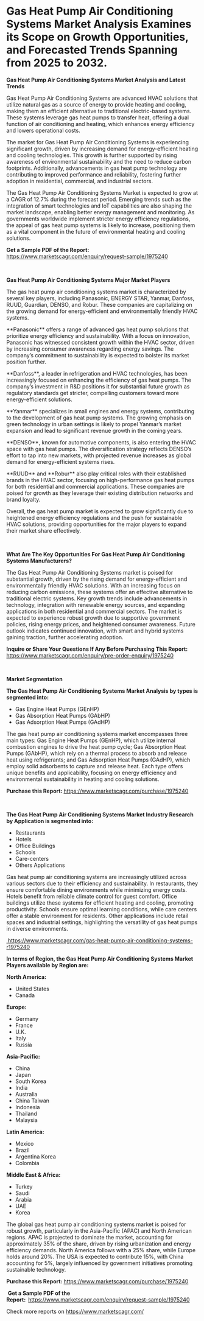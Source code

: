<p><h1>Gas Heat Pump Air Conditioning Systems Market Analysis Examines its Scope on Growth Opportunities, and Forecasted Trends Spanning from 2025 to 2032.</h1></p><p><strong>Gas Heat Pump Air Conditioning Systems Market Analysis and Latest Trends</strong></p>
<p><p>Gas Heat Pump Air Conditioning Systems are advanced HVAC solutions that utilize natural gas as a source of energy to provide heating and cooling, making them an efficient alternative to traditional electric-based systems. These systems leverage gas heat pumps to transfer heat, offering a dual function of air conditioning and heating, which enhances energy efficiency and lowers operational costs.</p><p>The market for Gas Heat Pump Air Conditioning Systems is experiencing significant growth, driven by increasing demand for energy-efficient heating and cooling technologies. This growth is further supported by rising awareness of environmental sustainability and the need to reduce carbon footprints. Additionally, advancements in gas heat pump technology are contributing to improved performance and reliability, fostering further adoption in residential, commercial, and industrial sectors.</p><p>The Gas Heat Pump Air Conditioning Systems Market is expected to grow at a CAGR of 12.7% during the forecast period. Emerging trends such as the integration of smart technologies and IoT capabilities are also shaping the market landscape, enabling better energy management and monitoring. As governments worldwide implement stricter energy efficiency regulations, the appeal of gas heat pump systems is likely to increase, positioning them as a vital component in the future of environmental heating and cooling solutions.</p></p>
<p><strong>Get a Sample PDF of the Report:&nbsp;</strong> <a href="https://www.marketscagr.com/enquiry/request-sample/1975240?utm_campaign=1848&utm_medium=2&utm_source=Github&utm_content=ia&utm_term=01032025&utm_id=gas-heat-pump-air-conditioning-systems">https://www.marketscagr.com/enquiry/request-sample/1975240</a></p>
<p>&nbsp;</p>
<p><strong>Gas Heat Pump Air Conditioning Systems Major Market Players</strong></p>
<p><p>The gas heat pump air conditioning systems market is characterized by several key players, including Panasonic, ENERGY STAR, Yanmar, Danfoss, RUUD, Guardian, DENSO, and Robur. These companies are capitalizing on the growing demand for energy-efficient and environmentally friendly HVAC systems.</p><p>**Panasonic** offers a range of advanced gas heat pump solutions that prioritize energy efficiency and sustainability. With a focus on innovation, Panasonic has witnessed consistent growth within the HVAC sector, driven by increasing consumer awareness regarding energy savings. The company’s commitment to sustainability is expected to bolster its market position further.</p><p>**Danfoss**, a leader in refrigeration and HVAC technologies, has been increasingly focused on enhancing the efficiency of gas heat pumps. The company’s investment in R&D positions it for substantial future growth as regulatory standards get stricter, compelling customers toward more energy-efficient solutions.</p><p>**Yanmar** specializes in small engines and energy systems, contributing to the development of gas heat pump systems. The growing emphasis on green technology in urban settings is likely to propel Yanmar’s market expansion and lead to significant revenue growth in the coming years.</p><p>**DENSO**, known for automotive components, is also entering the HVAC space with gas heat pumps. The diversification strategy reflects DENSO’s effort to tap into new markets, with projected revenue increases as global demand for energy-efficient systems rises.</p><p>**RUUD** and **Robur** also play critical roles with their established brands in the HVAC sector, focusing on high-performance gas heat pumps for both residential and commercial applications. These companies are poised for growth as they leverage their existing distribution networks and brand loyalty.</p><p>Overall, the gas heat pump market is expected to grow significantly due to heightened energy efficiency regulations and the push for sustainable HVAC solutions, providing opportunities for the major players to expand their market share effectively.</p></p>
<p>&nbsp;</p>
<p><strong>What Are The Key Opportunities For Gas Heat Pump Air Conditioning Systems Manufacturers?</strong></p>
<p><p>The Gas Heat Pump Air Conditioning Systems market is poised for substantial growth, driven by the rising demand for energy-efficient and environmentally friendly HVAC solutions. With an increasing focus on reducing carbon emissions, these systems offer an effective alternative to traditional electric systems. Key growth trends include advancements in technology, integration with renewable energy sources, and expanding applications in both residential and commercial sectors. The market is expected to experience robust growth due to supportive government policies, rising energy prices, and heightened consumer awareness. Future outlook indicates continued innovation, with smart and hybrid systems gaining traction, further accelerating adoption.</p></p>
<p><strong>Inquire or Share Your Questions If Any Before Purchasing This Report:</strong> <a href="https://www.marketscagr.com/enquiry/pre-order-enquiry/1975240?utm_campaign=1848&utm_medium=2&utm_source=Github&utm_content=ia&utm_term=01032025&utm_id=gas-heat-pump-air-conditioning-systems">https://www.marketscagr.com/enquiry/pre-order-enquiry/1975240</a></p>
<p>&nbsp;</p>
<p><strong>Market Segmentation</strong></p>
<p><strong>The Gas Heat Pump Air Conditioning Systems Market Analysis by types is segmented into:</strong></p>
<p><ul><li>Gas Engine Heat Pumps (GEnHP)</li><li>Gas Absorption Heat Pumps (GAbHP)</li><li>Gas Adsorption Heat Pumps (GAdHP)</li></ul></p>
<p><p>The gas heat pump air conditioning systems market encompasses three main types: Gas Engine Heat Pumps (GEnHP), which utilize internal combustion engines to drive the heat pump cycle; Gas Absorption Heat Pumps (GAbHP), which rely on a thermal process to absorb and release heat using refrigerants; and Gas Adsorption Heat Pumps (GAdHP), which employ solid adsorbents to capture and release heat. Each type offers unique benefits and applicability, focusing on energy efficiency and environmental sustainability in heating and cooling solutions.</p></p>
<p><strong>Purchase this Report:&nbsp;</strong><a href="https://www.marketscagr.com/purchase/1975240?utm_campaign=1848&utm_medium=2&utm_source=Github&utm_content=ia&utm_term=01032025&utm_id=gas-heat-pump-air-conditioning-systems">https://www.marketscagr.com/purchase/1975240</a></p>
<p>&nbsp;</p>
<p><strong>The Gas Heat Pump Air Conditioning Systems Market Industry Research by Application is segmented into:</strong></p>
<p><ul><li>Restaurants</li><li>Hotels</li><li>Office Buildings</li><li>Schools</li><li>Care-centers</li><li>Others Applications</li></ul></p>
<p><p>Gas heat pump air conditioning systems are increasingly utilized across various sectors due to their efficiency and sustainability. In restaurants, they ensure comfortable dining environments while minimizing energy costs. Hotels benefit from reliable climate control for guest comfort. Office buildings utilize these systems for efficient heating and cooling, promoting productivity. Schools ensure optimal learning conditions, while care centers offer a stable environment for residents. Other applications include retail spaces and industrial settings, highlighting the versatility of gas heat pumps in diverse environments.</p></p>
<p><a href="https://www.marketscagr.com/gas-heat-pump-air-conditioning-systems-r1975240?utm_campaign=1848&utm_medium=2&utm_source=Github&utm_content=ia&utm_term=01032025&utm_id=gas-heat-pump-air-conditioning-systems">&nbsp;https://www.marketscagr.com/gas-heat-pump-air-conditioning-systems-r1975240</a></p>
<p><strong>In terms of Region, the Gas Heat Pump Air Conditioning Systems Market Players available by Region are:</strong></p>
<p>
    <p> <strong> North America: </strong>
        <ul>
            <li>United States</li>
            <li>Canada</li>
        </ul>
        </p> 
    <p> <strong> Europe: </strong>
        <ul>
            <li>Germany</li>
            <li>France</li>
            <li>U.K.</li>
            <li>Italy</li>
            <li>Russia</li>
        </ul>
        </p> 
    <p> <strong> Asia-Pacific: </strong>
        <ul>
            <li>China</li>
            <li>Japan</li>
            <li>South Korea</li>
            <li>India</li>
            <li>Australia</li>
            <li>China Taiwan</li>
            <li>Indonesia</li>
            <li>Thailand</li>
            <li>Malaysia</li>
        </ul>
        </p> 
    <p> <strong> Latin America: </strong>
        <ul>
            <li>Mexico</li>
            <li>Brazil</li>
            <li>Argentina Korea</li>
            <li>Colombia</li>
        </ul>
        </p> 
    <p> <strong> Middle East & Africa: </strong>
        <ul>
            <li>Turkey</li>
            <li>Saudi</li>
            <li>Arabia</li>
            <li>UAE</li>
            <li>Korea</li>
        </ul>
    </p>
    </p>
<p><p>The global gas heat pump air conditioning systems market is poised for robust growth, particularly in the Asia-Pacific (APAC) and North American regions. APAC is projected to dominate the market, accounting for approximately 35% of the share, driven by rising urbanization and energy efficiency demands. North America follows with a 25% share, while Europe holds around 20%. The USA is expected to contribute 15%, with China accounting for 5%, largely influenced by government initiatives promoting sustainable technology.</p></p>
<p><strong>Purchase this Report: </strong><a href="https://www.marketscagr.com/purchase/1975240?utm_campaign=1848&utm_medium=2&utm_source=Github&utm_content=ia&utm_term=01032025&utm_id=gas-heat-pump-air-conditioning-systems">https://www.marketscagr.com/purchase/1975240</a></p>
<p>&nbsp;<strong>Get a Sample PDF of the Report:&nbsp;&nbsp;</strong><a href="https://www.marketscagr.com/enquiry/request-sample/1975240?utm_campaign=1848&utm_medium=2&utm_source=Github&utm_content=ia&utm_term=01032025&utm_id=gas-heat-pump-air-conditioning-systems">https://www.marketscagr.com/enquiry/request-sample/1975240</a></p>
<p><strong></strong></p>
<p>Check more reports on <a href="https://www.marketscagr.com/?utm_campaign=1848&utm_medium=2&utm_source=Github&utm_content=ia&utm_term=01032025&utm_id=gas-heat-pump-air-conditioning-systems">https://www.marketscagr.com/</a></p>
